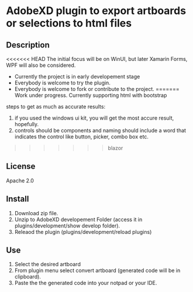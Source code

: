 # AdobeXD plugin to export artboards or selections to html files
## Description

<<<<<<< HEAD
The initial focus will be on WinUI, but later Xamarin Forms, WPF will also be considered.

- Currently the project is in early developement stage
- Everybody is welcome to try the plugin.
- Everybody is welcome to fork or contribute to the project.
=======
Work under progress.
Currently supporting html with bootstrap

steps to get as much as accurate results:
1. if you used the windows ui kit, you will get the most accure result, hopefully.
2. controls should be components and naming should include a word that indicates the control like button, picker, combo box etc.

>>>>>>> blazor

## License

Apache 2.0

## Install

1. Download zip file.
2. Unzip to AdobeXD developement Folder (access it in plugins/development/show develop folder).
3. Releaod the plugin (plugins/development/reload plugins)

## Use

1. Select the desired artboard
2. From plugin menu select convert artboard (generated code will be in clipboard).
3. Paste the the generated code into your notpad or your IDE.


